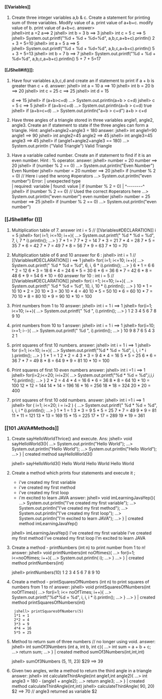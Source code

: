 

#### [[Variables]]
1. Create three integer variables a,b & c. Create a statement for printing sum of three variables.
   Modify value of a. print value of a+b+c. modify value of b. print value of a+b+c.
answer>		 
	jshell>int a =2
	  a==> 2
	 	jshell> int b = 3
	 b ==> 3
	 jshell> int c = 5
	   c ==> 5  
	  jshell> System.out.printf("%d + %d + %d=%d", a,b,c,a+b+c).println()
	 2 + 3 + 5=10 
	 jshell> int a = 5
	 a ==> 5   
	 jshell> System.out.printf("%d + %d + %d=%d", a,b,c,a+b+c).println()
	 5 + 3 + 5=13 
	 jshell> int b = 7
	 b ==> 7 
	 jshell> System.out.printf("%d + %d + %d=%d", a,b,c,a+b+c).println()
	 5 + 7 + 5=17 


#### [[JShell#if()]]:  
1. Have four variables a,b,c,d and create an if statement to print if a + b is greater than c + d.
answer: 
	jshell> int a = 10
	a ==> 10
	jshell> int b = 20
	b ==> 20
	jshell> int c = 25
	c ==> 25
	jshell> int d = 15

	d ==> 15
	jshell> if (a+b>c+d)
	   ...> System.out.println(a+b > c+d)
	jshell> c = 5
	c ==> 5
	jshell> if (a+b>c+d)
	   ...> System.out.println(a+b > c+d)
	true
	jshell> if (a+b>c+d)
	   ...> System.out.println("a+b > c+d")
	a+b > c+d

2. Have three angles of a triangle stored in three variables angle1, angle2, angle3. Create an if statement to state if the three angles can form a triangle. Hint: angle1+angle2+angle3 = 180
answer: 
	jshell> int angle1=90
	angle1 ==> 90
	jshell> int angle2=45
	angle2 ==> 45
	jshell> int angle3=45
	angle3 ==> 45
	jshell> if (angle1+angle2+angle3 == 180)
	   ...> System.out.println ("Valid Triangle")
	Valid Triangle

3. Have a variable called number. Create an if statement to find if it is an even number. Hint : % operator.
answer:
	jshell> number = 20
	number ==> 20
	jshell> if (number % 2 == 0)
    ...> System.out.println("Even Number")
	Even Number
	jshell> number = 20
	number ==> 20
	jshell> if (number % 2 = 0)                          // Here i used the wrong #operators 
	   ...> System.out.println("even number")
		Error:
			|  unexpected type                                  
			|    required: variable
			|    found:    value
			|  if (number % 2 = 0) 
			|      ^--------^
	jshell> if (number % 2 == 0)                      // Used the correct #operators here
	   ...> System.out.println("even number")
	even number
	jshell> number = 25
	number ==> 25
	jshell> if (number % 2 == 0)
	   ...> System.out.println("even number")

### [[JShell#for ()]]

1. Multiplication table of 7. 
answer
	int i = 5                             // [[Variables#DECLARATION]]
	i = 5
	jshell> for( i=1; i<=10; i++){
	   ...>     System.out.printf(" %d * %d = %d", 7, i, 7 * i).println();
	   ...> }
	 7 * 1 = 7
	 7 * 2 = 14
	 7 * 3 = 21
	 7 * 4 = 28
	 7 * 5 = 35
	 7 * 6 = 42
	 7 * 7 = 49
	 7 * 8 = 56
	 7 * 9 = 63
	 7 * 10 = 70

2. Multiplication table of 6 and 10
answer for 6 :
	jshell> int i = 1                                          // [[Variables#DECLARATION]]
	i ==> 1
	jshell> for( i=1; i<=10; i++){
	   ...>     System.out.printf(" %d * %d = %d", 6, i, 6 * i).println();
	   ...> }
	6 * 1 = 6
	 6 * 2 = 12
	 6 * 3 = 18
	 6 * 4 = 24
	 6 * 5 = 30
	 6 * 6 = 36
	 6 * 7 = 42
	 6 * 8 = 48
	 6 * 9 = 54
	 6 * 10 = 60
answer for 10 : 
	int i = 5                                 // [[Variables#DECLARATION]]
	jshell> for( i =1; i<=10; i++){                                               ...>     System.out.printf(" %d * %d = %d", 10, i, 10 * i).println();
	   ...> }
	 10 * 1 = 10
	 10 * 2 = 20
	 10 * 3 = 30
	 10 * 4 = 40
	 10 * 5 = 50
	 10 * 6 = 60
	 10 * 7 = 70
	 10 * 8 = 80
	 10 * 9 = 90
	 10 * 10 = 100

3. Print numbers from 1 to 10
answer: 
	jshell> int i = 1
	i ==> 1
	jshell> for(i=1; i<=10; i++){
	   ...>     System.out.printf(" %d ", i).println();
	   ...> }
	 1
	 2
	 3
	 4
	 5
	 6
	 7
	 8
	 9
	 10

4. print numbers from 10 to 1
answer: 
	jshell> int i = 1
	i ==> 1
	jshell> for(i=10; i>=1; i--){
	   ...>     System.out.printf(" %d ", i).println();
	   ...> }
	 10
	 9
	 8
	 7
	 6
	 5
	 4
	 3
	 2
	 1
1. print squares of first 10 numbers.
answer: 
	jshell> int i = 1
	i ==> 1
	jshell> for (i=1; i<=10; i++){
	   ...>     System.out.printf("%d * %d = %d", i, i, i * i ).println();
	   ...> }
	1 * 1 = 1
	2 * 2 = 4
	3 * 3 = 9
	4 * 4 = 16
	5 * 5 = 25
	6 * 6 = 36
	7 * 7 = 49
	8 * 8 = 64
	9 * 9 = 81
	10 * 10 = 100

6. Print squares of first 10 even numbers
answer:
	jshell> int i =1
	i ==> 1
	jshell> for(i=2;i<=20; i=i+2){
	   ...>     System.out.printf("%d * %d = %d",i,i,i *i).println();
	   ...> }
	2 * 2 = 4
	4 * 4 = 16
	6 * 6 = 36
	8 * 8 = 64
	10 * 10 = 100
	12 * 12 = 144
	14 * 14 = 196
	16 * 16 = 256
	18 * 18 = 324
	20 * 20 = 400

8. print squares of first 10 odd numbers.
answer: 
	jshell> int i =1
	i ==> 1
	jshell> for ( i=1; i<=20;  i = i+2 ) {
	   ...>     System.out.printf(" %d * %d = %d", i, i, i * i).println();
	   ...> }
	 1 * 1 = 1
	 3 * 3 = 9
	 5 * 5 = 25
	 7 * 7 = 49
	 9 * 9 = 81
	 11 * 11 = 121
	 13 * 13 = 169
	 15 * 15 = 225
	 17 * 17 = 289
	 19 * 19 = 361



### [[101 JAVA#Methods]] 
1. Create sayHelloWorldThrice() and execute.
Ans: 
	jshell> void sayHelloWorld3(){
   ...>     System.out.println("Hello World");
   ...>     System.out.println("Hello World");
   ...>     System.out.println("Hello World");
   ...> }
	|  created method sayHelloWorld3()

	jshell> sayHelloWorld3()
	Hello World
	Hello World
	Hello World


2. Create a method which prints four statements and execute it ; 
	- i've created my first variable
	- i've created my first method
	- i've created my first loop
	- i'm excited to learn JAVA
answer: 
	jshell> void imLearningJavaYep(){
   ...>     System.out.println("I've created my first variable");
   ...>     System.out.println("I've created my first method");
   ...>     System.out.println("I've created my first loop");                                                              ...>     System.out.println("I'm excited to learn JAVA");
   ...> }
	|  created method imLearningJavaYep()

	jshell> imLearningJavaYep()
	I've created my first variable
	I've created my first method
	I've created my first loop
	I'm excited to learn JAVA

3. Create a method - printNumbers (int n) to print number from 1 to n!
answer: 
	jshell> void printNumbers(int noOftimes){
   ...>     for(i=1; i<=noOftimes; i++){                                                                                   ...>         System.out.println( i);
   ...>     }
   ...> }
	|  created method printNumbers(int)

	jshell> printNumbers(10)
	1
	2
	3
	4
	5
	6
	7
	8
	9
	10

4. Create a method - printSquaresOfNumbers (int n) to print squares of numbers from 1 to n!
answer:
		jshell> void printSquaresOfNumbers(int noOfTimes){
   ...>     for(i=1; i<= noOfTimes; i++){
   ...>         System.out.printf("%d*%d = %d", i, i, i * i).println();
   ...>     }
   ...> }
		|  created method printSquaresOfNumbers(int)

		jshell> printSquaresOfNumbers(5)
		1*1 = 1
		2*2 = 4
		3*3 = 9
		4*4 = 16
		5*5 = 25

5. Method to return sum of three numbers         // no longer using void.
answer: 
	jshell> int sumOf3Numbers (int a, int b, int c){
   ...>     int sum = a + b + c;
   ...>     return sum;
   ...> }
	|  created method sumOf3Numbers(int,int,int)

	jshell> sumOf3Numbers (5, 11, 23)
	$29 ==> 39

6. Given two angles, write a method to return the third angle in a triangle
answer:
	jshell> int calculateThirdAngle(int angle1,int angle2){
   ...>     int angle3 = 180 - (angle1 + angle2);
   ...>     return angle3;
   ...> }
	|  created method calculateThirdAngle(int,int)
	jshell> calculateThirdAngle( 90, 20)
	$2 ==> 70                                                          // angle3 returned as variable $2